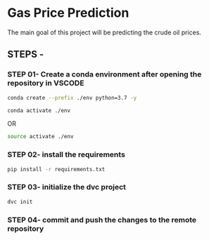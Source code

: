 # Gas Price Prediction
The main goal of this project will be predicting the crude oil prices.

## STEPS -

### STEP 01- Create a conda environment after opening the repository in VSCODE

```bash
conda create --prefix ./env python=3.7 -y
```

```bash
conda activate ./env
```
OR
```bash
source activate ./env
```

### STEP 02- install the requirements
```bash
pip install -r requirements.txt
```

### STEP 03- initialize the dvc project
```bash
dvc init
```

### STEP 04- commit and push the changes to the remote repository